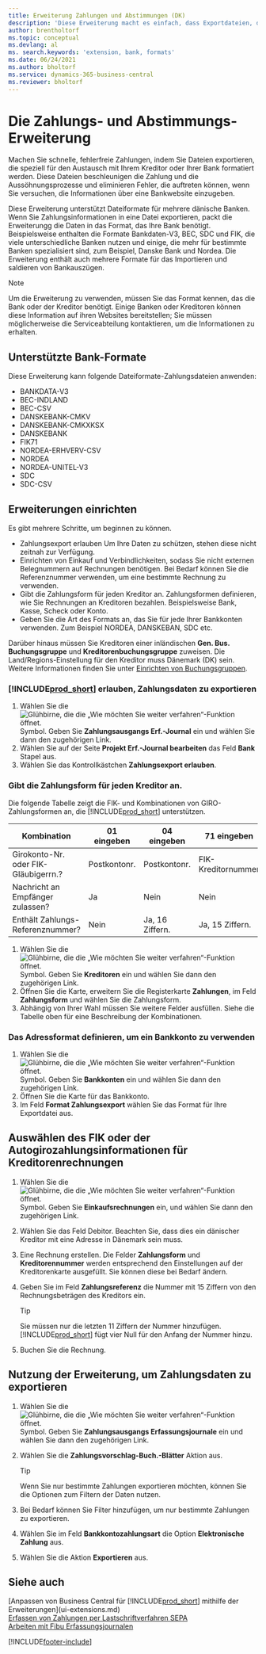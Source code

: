 ```yaml
---
title: Erweiterung Zahlungen und Abstimmungen (DK)
description: 'Diese Erweiterung macht es einfach, dass Exportdateien, die vorformatiert sind, den Bankbedingungen für elektronische Posten erfüllen.'
author: brentholtorf
ms.topic: conceptual
ms.devlang: al
ms. search.keywords: 'extension, bank, formats'
ms.date: 06/24/2021
ms.author: bholtorf
ms.service: dynamics-365-business-central
ms.reviewer: bholtorf
---
```


# <a name="the-payments-and-reconciliations-dk-extension"></a>Die Zahlungs- und Abstimmungs-Erweiterung

Machen Sie schnelle, fehlerfreie Zahlungen, indem Sie Dateien exportieren, die speziell für den Austausch mit Ihrem Kreditor oder Ihrer Bank formatiert werden. Diese Dateien beschleunigen die Zahlung und die Aussöhnungsprozesse und eliminieren Fehler, die auftreten können, wenn Sie versuchen, die Informationen über eine Bankwebsite einzugeben.  

Diese Erweiterung unterstützt Dateiformate für mehrere dänische Banken. Wenn Sie Zahlungsinformationen in eine Datei exportieren, packt die Erweiterungg die Daten in das Format, das Ihre Bank benötigt. Beispielsweise enthalten die Formate Bankdaten-V3, BEC, SDC und FIK, die viele unterschiedliche Banken nutzen und einige, die mehr für bestimmte Banken spezialisiert sind, zum Beispiel, Danske Bank und Nordea. Die Erweiterung enthält auch mehrere Formate für das Importieren und saldieren von Bankauszügen.  

> [!Note]
> Um die Erweiterung zu verwenden, müssen Sie das Format kennen, das die Bank oder der Kreditor benötigt. Einige Banken oder Kreditoren können diese Information auf ihren Websites bereitstellen; Sie müssen möglicherweise die Serviceabteilung kontaktieren, um die Informationen zu erhalten.  

## <a name="supported-bank-formats"></a>Unterstützte Bank-Formate
Diese Erweiterung kann folgende Dateiformate-Zahlungsdateien anwenden:  

* BANKDATA-V3  
* BEC-INDLAND  
* BEC-CSV  
* DANSKEBANK-CMKV  
* DANSKEBANK-CMKXKSX  
* DANSKEBANK  
* FIK71  
* NORDEA-ERHVERV-CSV  
* NORDEA  
* NORDEA-UNITEL-V3  
* SDC  
* SDC-CSV  

## <a name="to-set-up-the-extension"></a>Erweiterungen einrichten

Es gibt mehrere Schritte, um beginnen zu können.  

* Zahlungsexport erlauben Um Ihre Daten zu schützen, stehen diese nicht zeitnah zur Verfügung.  
* Einrichten von Einkauf und Verbindlichkeiten, sodass Sie nicht externen Belegnummern auf Rechnungen benötigen. Bei Bedarf können Sie die Referenznummer verwenden, um eine bestimmte Rechnung zu verwenden.  
* Gibt die Zahlungsform für jeden Kreditor an. Zahlungsformen definieren, wie Sie Rechnungen an Kreditoren bezahlen. Beispielsweise Bank, Kasse, Scheck oder Konto.  
* Geben Sie die Art des Formats an, das Sie für jede Ihrer Bankkonten verwenden. Zum Beispiel NORDEA, DANSKEBAN, SDC etc.  

Darüber hinaus müssen Sie Kreditoren einer inländischen **Gen. Bus. Buchungsgruppe** und **Kreditorenbuchungsgruppe** zuweisen. Die Land/Regions-Einstellung für den Kreditor muss Dänemark (DK) sein. Weitere Informationen finden Sie unter [Einrichten von Buchungsgruppen](finance-posting-groups.md).  

### <a name="to-allow--to-export-payment-data"></a>[!INCLUDE[prod_short](includes/prod_short.md)] erlauben, Zahlungsdaten zu exportieren

1. Wählen Sie die ![Glühbirne, die die „Wie möchten Sie weiter verfahren“-Funktion öffnet.](media/ui-search/search_small.png "Tell me-Funktion") Symbol. Geben Sie **Zahlungsausgangs Erf.-Journal** ein und wählen Sie dann den zugehörigen Link.  
2. Wählen Sie auf der Seite **Projekt Erf.-Journal bearbeiten** das Feld **Bank** Stapel aus.  
3. Wählen Sie das Kontrollkästchen **Zahlungsexport erlauben**.  

### <a name="to-specify-a-payment-method-for-a-vendor"></a>Gibt die Zahlungsform für jeden Kreditor an.

Die folgende Tabelle zeigt die FIK- und Kombinationen von GIRO-Zahlungsformen an, die [!INCLUDE[prod_short](includes/prod_short.md)] unterstützen.

|Kombination|01 eingeben | 04 eingeben | 71 eingeben | 73 eingeben |
|----|--------|---------|---------|---------|
|Girokonto-Nr. oder FIK-Gläubigerrn.? | Postkontonr. | Postkontonr. | FIK-Kreditornummer | FIK-Kreditornummer|
|Nachricht an Empfänger zulassen? | Ja |Nein |Nein | Ja |
|Enthält Zahlungs-Referenznummer? | Nein | Ja, 16 Ziffern. | Ja, 15 Ziffern. | Nein|

1. Wählen Sie die ![Glühbirne, die die „Wie möchten Sie weiter verfahren“-Funktion öffnet.](media/ui-search/search_small.png "Tell me-Funktion") Symbol. Geben Sie **Kreditoren** ein und wählen Sie dann den zugehörigen Link.  
2. Öffnen Sie die Karte, erweitern Sie die Registerkarte **Zahlungen**, im Feld **Zahlungsform** und wählen Sie die Zahlungsform.  
3. Abhängig von Ihrer Wahl müssen Sie weitere Felder ausfüllen. Siehe die Tabelle oben für eine Beschreibung der Kombinationen.  

### <a name="to-specify-the-format-to-use-for-a-bank-account"></a>Das Adressformat definieren, um ein Bankkonto zu verwenden

1. Wählen Sie die ![Glühbirne, die die „Wie möchten Sie weiter verfahren“-Funktion öffnet.](media/ui-search/search_small.png "Tell Me-Funktion") Symbol. Geben Sie **Bankkonten** ein und wählen Sie dann den zugehörigen Link.  
2. Öffnen Sie die Karte für das Bankkonto.  
3. Im Feld **Format Zahlungsexport** wählen Sie das Format für Ihre Exportdatei aus.  

## <a name="choosing-the-fik-or-giro-payment-information-for-vendor-invoices"></a>Auswählen des FIK oder der Autogirozahlungsinformationen für Kreditorenrechnungen

1. Wählen Sie die ![Glühbirne, die die „Wie möchten Sie weiter verfahren“-Funktion öffnet.](media/ui-search/search_small.png "Tell Me-Funktion") Symbol. Geben Sie **Einkaufsrechnungen** ein, und wählen Sie dann den zugehörigen Link.
2. Wählen Sie das Feld Debitor. Beachten Sie, dass dies ein dänischer Kreditor mit eine Adresse in Dänemark sein muss.
3. Eine Rechnung erstellen. Die Felder **Zahlungsform** und **Kreditorennummer** werden entsprechend den Einstellungen auf der Kreditorenkarte ausgefüllt. Sie können diese bei Bedarf ändern.
4. Geben Sie im Feld **Zahlungsreferenz** die Nummer mit 15 Ziffern von den Rechnungsbeträgen des Kreditors ein.  

    > [!Tip]
    > Sie müssen nur die letzten 11 Ziffern der Nummer hinzufügen. [!INCLUDE[prod_short](includes/prod_short.md)] fügt vier Null für den Anfang der Nummer hinzu.  

5. Buchen Sie die Rechnung.

## <a name="to-use-the-extension-to-export-payment-data"></a>Nutzung der Erweiterung, um Zahlungsdaten zu exportieren

1. Wählen Sie die ![Glühbirne, die die „Wie möchten Sie weiter verfahren“-Funktion öffnet.](media/ui-search/search_small.png "Tell Me-Funktion") Symbol. Geben Sie **Zahlungsausgangs Erfassungsjournale** ein und wählen Sie dann den zugehörigen Link.  
2. Wählen Sie die **Zahlungsvorschlag-Buch.-Blätter** Aktion aus.  

    > [!Tip]
    > Wenn Sie nur bestimmte Zahlungen exportieren möchten, können Sie die Optionen zum Filtern der Daten nutzen.  

3. Bei Bedarf können Sie Filter hinzufügen, um nur bestimmte Zahlungen zu exportieren.  
4. Wählen Sie im Feld **Bankkontozahlungsart** die Option **Elektronische Zahlung** aus.  
5. Wählen Sie die Aktion **Exportieren** aus.  

## <a name="see-also"></a>Siehe auch

[Anpassen von  Business Central für [!INCLUDE[prod_short](includes/prod_short.md)] mithilfe der Erweiterungen](ui-extensions.md)  
[Erfassen von Zahlungen per Lastschriftverfahren SEPA](finance-collect-payments-with-sepa-direct-debit.md)  
[Arbeiten mit Fibu Erfassungsjournalen](ui-work-general-journals.md)  


[!INCLUDE[footer-include](includes/footer-banner.md)]
